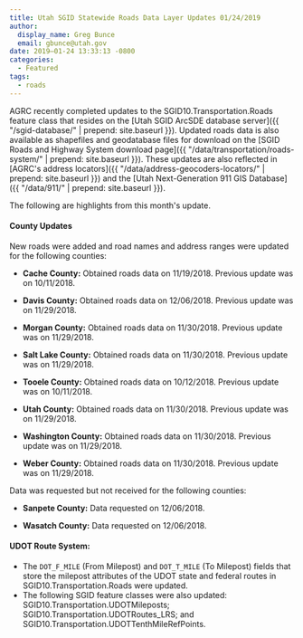 ```yaml
---
title: Utah SGID Statewide Roads Data Layer Updates 01/24/2019
author:
  display_name: Greg Bunce
  email: gbunce@utah.gov
date: 2019–01-24 13:33:13 -0800
categories:
  - Featured
tags:
  - roads
---
```


AGRC recently completed updates to the SGID10.Transportation.Roads feature class that resides on the [Utah SGID ArcSDE database server]({{ "/sgid-database/" | prepend: site.baseurl }}). Updated roads data is also available as shapefiles and geodatabase files for download on the [SGID Roads and Highway System download page]({{ "/data/transportation/roads-system/" | prepend: site.baseurl }}). These updates are also reflected in [AGRC's address locators]({{ "/data/address-geocoders-locators/" | prepend: site.baseurl }}) and the [Utah Next-Generation 911 GIS Database]({{ "/data/911/" | prepend: site.baseurl }}).


The following are highlights from this month's update.

#### County Updates
New roads were added and road names and address ranges were updated for the following counties:

- **Cache County:** Obtained roads data on 11/19/2018. Previous update was on 10/11/2018.

- **Davis County:** Obtained roads data on 12/06/2018. Previous update was on 11/29/2018.

- **Morgan County:** Obtained roads data on 11/30/2018. Previous update was on 11/29/2018.

- **Salt Lake County:** Obtained roads data on 11/30/2018. Previous update was on 11/29/2018.

- **Tooele County:** Obtained roads data on 10/12/2018. Previous update was on 10/11/2018.

- **Utah County:** Obtained roads data on 11/30/2018. Previous update was on 11/29/2018.

- **Washington County:** Obtained roads data on 11/30/2018. Previous update was on 11/29/2018.

- **Weber County:** Obtained roads data on 11/30/2018. Previous update was on 11/29/2018.

Data was requested but not received for the following counties:

- **Sanpete County:** Data requested on 12/06/2018.

- **Wasatch County:** Data requested on 12/06/2018.

#### UDOT Route System:

- The `DOT_F_MILE` (From Milepost) and `DOT_T_MILE` (To Milepost) fields that store the milepost attributes of the UDOT state and federal routes in SGID10.Transportation.Roads were updated.
- The following SGID feature classes were also updated: SGID10.Transportation.UDOTMileposts; SGID10.Transportation.UDOTRoutes_LRS; and SGID10.Transportation.UDOTTenthMileRefPoints.

